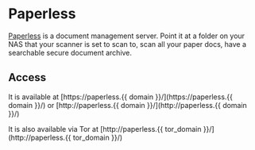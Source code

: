 # Paperless

[Paperless](https://github.com/danielquinn/paperless) is a document management server. Point it at a folder on your NAS that your scanner is set to scan to, scan all your paper docs, have a searchable secure document archive.

## Access

It is available at [https://paperless.{{ domain }}/](https://paperless.{{ domain }}/) or [http://paperless.{{ domain }}/](http://paperless.{{ domain }}/)

It is also available via Tor at [http://paperless.{{ tor_domain }}/](http://paperless.{{ tor_domain }}/)